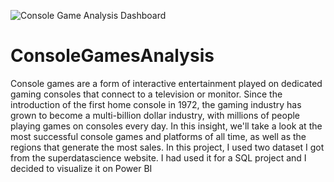 ![Console Game Analysis Dashboard](https://user-images.githubusercontent.com/100426585/221841230-c9be7895-5ee2-4171-a843-6882aab8c7b0.png)
# ConsoleGamesAnalysis
Console games are a form of interactive entertainment played on dedicated gaming consoles that connect to a television or monitor. Since the introduction of the first home console in 1972, the gaming industry has grown to become a multi-billion dollar industry, with millions of people playing games on consoles every day. In this insight, we'll take a look at the most successful console games and platforms of all time, as well as the regions that generate the most sales.
In this project, I used two dataset I got from the superdatascience website. I had used it for a SQL project and I decided to visualize it on Power BI
